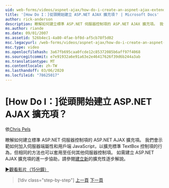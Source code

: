 ```yaml
---
uid: web-forms/videos/aspnet-ajax/how-do-i-create-an-aspnet-ajax-extender-from-scratch
title: '[How Do I：]從頭開始建立 ASP.NET AJAX 擴充項？ | Microsoft Docs'
author: rick-anderson
description: 瞭解如何建立標準 ASP.NET 伺服器控制項的 ASP.NET AJAX 擴充項。 我們會示範如何加入伺服器端屬性和用戶端 JavaScript 。
ms.author: riande
ms.date: 09/01/2007
ms.assetid: 526b4ec1-4a80-4fae-bf0d-af5cb78f5d02
msc.legacyurl: /web-forms/videos/aspnet-ajax/how-do-i-create-an-aspnet-ajax-extender-from-scratch
msc.type: video
ms.openlocfilehash: 3a67fb695caa0fcde12c85372085b6aff97f4068
ms.sourcegitcommit: e7e91932a6e91a63e2e46417626f39d6b244a3ab
ms.translationtype: MT
ms.contentlocale: zh-TW
ms.lasthandoff: 03/06/2020
ms.locfileid: "78625017"
---
```

# <a name="how-do-i-create-an-aspnet-ajax-extender-from-scratch"></a>[How Do I：]從頭開始建立 ASP.NET AJAX 擴充項？

依[Chris Pels](https://twitter.com/chrispels)

瞭解如何建立標準 ASP.NET 伺服器控制項的 ASP.NET AJAX 擴充項。 我們會示範如何加入伺服器端屬性和用戶端 JavaScript，以擴充標準 TextBox 控制項的行為，但相同的方法也可以套用至任何其他伺服器控制項。 如需建立 ASP.NET AJAX 擴充項的進一步協助，請參閱[建立新](../../overview/ajax-control-toolkit/getting-started/creating-a-custom-ajax-control-toolkit-control-extender-cs.md)的擴充性逐步解說。

[&#9654;觀看影片（15分鐘）](https://channel9.msdn.com/Blogs/ASP-NET-Site-Videos/how-do-i-create-an-aspnet-ajax-extender-from-scratch)

> [!div class="step-by-step"]
> [上一頁](how-do-i-trigger-an-updatepanel-refresh-from-a-dropdownlist-control.md)
> [下一頁](how-do-i-build-custom-server-controls-that-work-with-or-without-aspnet-ajax.md)
